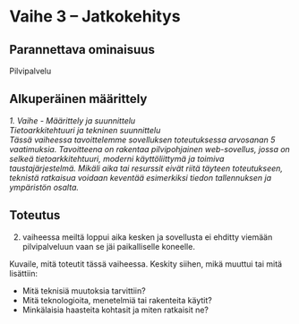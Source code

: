 # Vaihe 3 – Jatkokehitys

## Parannettava ominaisuus
Pilvipalvelu

## Alkuperäinen määrittely
*1. Vaihe - Määrittely ja suunnittelu  
Tietoarkkitehtuuri ja tekninen suunnittelu  
Tässä vaiheessa tavoittelemme sovelluksen toteutuksessa arvosanan 5 vaatimuksia. Tavoitteena on rakentaa pilvipohjainen web-sovellus, jossa on selkeä tietoarkkitehtuuri, moderni käyttöliittymä ja toimiva taustajärjestelmä. Mikäli aika tai resurssit eivät riitä täyteen toteutukseen, teknistä ratkaisua voidaan keventää esimerkiksi tiedon tallennuksen ja ympäristön osalta.*


## Toteutus
2. vaiheessa meiltä loppui aika kesken ja sovellusta ei ehditty viemään pilvipalveluun vaan se jäi paikalliselle koneelle. 

Kuvaile, mitä toteutit tässä vaiheessa. Keskity siihen, mikä muuttui tai mitä lisättiin:

- Mitä teknisiä muutoksia tarvittiin?
- Mitä teknologioita, menetelmiä tai rakenteita käytit?
- Minkälaisia haasteita kohtasit ja miten ratkaisit ne?

